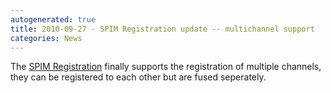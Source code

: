 ```yaml
---
autogenerated: true
title: 2010-09-27 - SPIM Registration update -- multichannel support
categories: News
---
```


The [SPIM Registration](/plugins/spim-registration) finally supports the registration of multiple channels, they can be registered to each other but are fused seperately.


